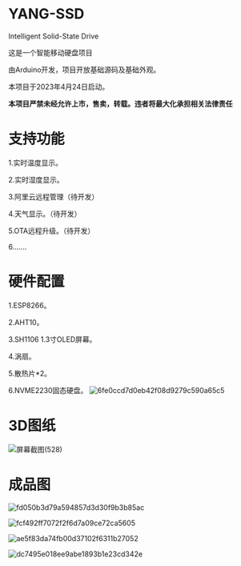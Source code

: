 # YANG-SSD
Intelligent Solid-State Drive

这是一个智能移动硬盘项目

由Arduino开发，项目开放基础源码及基础外观。

本项目于2023年4月24日启动。

**本项目严禁未经允许上市，售卖，转载。违者将最大化承担相关法律责任**

# 支持功能
1.实时温度显示。

2.实时湿度显示。

3.阿里云远程管理（待开发）

4.天气显示。（待开发）

5.OTA远程升级。（待开发）

6.......
# 硬件配置

1.ESP8266。

2.AHT10。

3.SH1106 1.3寸OLED屏幕。

4.涡扇。

5.散热片*2。

6.NVME2230固态硬盘。
![6fe0ccd7d0eb42f08d9279c590a65c5](https://user-images.githubusercontent.com/39414350/234048191-b5c1cac6-f1de-4c67-a36c-25e4272b40d5.jpg)

# 3D图纸
![屏幕截图(528)](https://user-images.githubusercontent.com/39414350/234047403-92610969-ce1c-422d-8183-3470d34034d6.png)
# 成品图
![fd050b3d79a594857d3d30f9b3b85ac](https://user-images.githubusercontent.com/39414350/234048156-b8956297-4544-4df4-bb39-dab3bb787b28.jpg)

![fcf492ff7072f2f6d7a09ce72ca5605](https://user-images.githubusercontent.com/39414350/234048236-23147d52-1245-44a8-a359-8a4588fcd110.jpg)

![ae5f83da74fb00d37102f6311b27052](https://user-images.githubusercontent.com/39414350/234048305-877007f7-662b-44d8-86d3-457e83982c24.jpg)

![dc7495e018ee9abe1893b1e23cd342e](https://user-images.githubusercontent.com/39414350/234048325-4a4ff89d-48c5-4d72-93da-587e2ad753a2.jpg)




